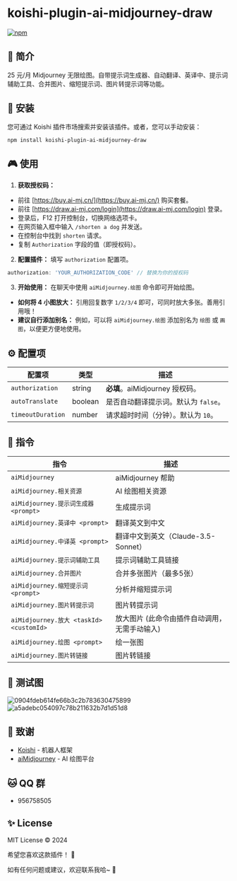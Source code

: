 # koishi-plugin-ai-midjourney-draw

[![npm](https://img.shields.io/npm/v/koishi-plugin-ai-midjourney-draw?style=flat-square)](https://www.npmjs.com/package/koishi-plugin-ai-midjourney-draw)

## 🎐 简介

25 元/月 Midjourney 无限绘图。自带提示词生成器、自动翻译、英译中、提示词辅助工具、合并图片、缩短提示词、图片转提示词等功能。

## 🎉 安装

您可通过 Koishi 插件市场搜索并安装该插件。或者，您可以手动安装：

```bash
npm install koishi-plugin-ai-midjourney-draw
```

## 🎮 使用

1. **获取授权码：**

- 前往 [https://buy.ai-mj.cn/](https://buy.ai-mj.cn/) 购买套餐。
- 前往 [https://draw.ai-mj.com/login](https://draw.ai-mj.com/login) 登录。
- 登录后，F12 打开控制台，切换网络选项卡。
- 在网页输入框中输入 `/shorten a dog` 并发送。
- 在控制台中找到 `shorten` 请求。
- 复制 `Authorization` 字段的值（即授权码）。

2. **配置插件：**  填写 `authorization` 配置项。

```typescript
authorization: 'YOUR_AUTHORIZATION_CODE' // 替换为你的授权码
```

3. **开始使用：**  在聊天中使用 `aiMidjourney.绘图` 命令即可开始绘图。

- **如何将 4 小图放大：** 引用回复数字 `1/2/3/4` 即可，可同时放大多张。善用引用哦！
- **建议自行添加别名：** 例如，可以将 `aiMidjourney.绘图` 添加别名为 `绘图` 或 `画图`，以便更方便地使用。

## ⚙️ 配置项

| 配置项             | 类型      | 描述                       |
|-----------------|---------|--------------------------|
| `authorization` | string  | **必填**。aiMidjourney 授权码。 |
| `autoTranslate` | boolean | 是否自动翻译提示词。默认为 `false`。   |
| `timeoutDuration` | number | 请求超时时间（分钟）。默认为 `10`。     |

## 🌼 指令

| 指令                                    | 描述                         |
|---------------------------------------|----------------------------|
| `aiMidjourney`                        | aiMidjourney 帮助            |
| `aiMidjourney.相关资源`                   | AI 绘图相关资源                  |
| `aiMidjourney.提示词生成器 <prompt>`        | 生成提示词                      |
| `aiMidjourney.英译中 <prompt>`           | 翻译英文到中文                    |
| `aiMidjourney.中译英 <prompt>`           | 翻译中文到英文（Claude-3.5-Sonnet） |
| `aiMidjourney.提示词辅助工具`                | 提示词辅助工具链接                  |
| `aiMidjourney.合并图片`                   | 合并多张图片（最多5张）               |
| `aiMidjourney.缩短提示词 <prompt>`         | 分析并缩短提示词                   |
| `aiMidjourney.图片转提示词`                 | 图片转提示词                     |
| `aiMidjourney.放大 <taskId> <customId>` | 放大图片 (此命令由插件自动调用，无需手动输入)   |
| `aiMidjourney.绘图 <prompt>`            | 绘一张图                       |
| `aiMidjourney.图片转链接`                  | 图片转链接                      |

## 🌸 测试图

![0904fdeb614fe66b3c2b783630475899](https://github.com/user-attachments/assets/52347872-54ed-4ff8-8306-129697ff1dee)
![a5adebc054097c78b211632b7d1d51d8](https://github.com/user-attachments/assets/4e9ded25-2b40-448b-b0ae-f65322bd4a26)

## 🙏 致谢

* [Koishi](https://koishi.chat/)  - 机器人框架
* [aiMidjourney](https://buy.ai-mj.cn/)  - AI 绘图平台

## 🐱 QQ 群

- 956758505

## ✨ License

MIT License © 2024

希望您喜欢这款插件！ 💫

如有任何问题或建议，欢迎联系我哈~ 🎈
